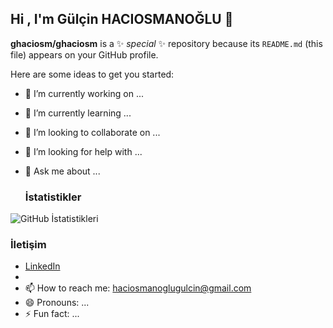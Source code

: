 ## Hi , I'm Gülçin HACIOSMANOĞLU 👋


**ghaciosm/ghaciosm** is a ✨ _special_ ✨ repository because its `README.md` (this file) appears on your GitHub profile.

Here are some ideas to get you started:

- 🔭 I’m currently working on ...
- 🌱 I’m currently learning ...
- 👯 I’m looking to collaborate on ...
- 🤔 I’m looking for help with ...
- 💬 Ask me about ...

  ### İstatistikler
![GitHub İstatistikleri](https://github-readme-stats.vercel.app/api?username=ghaciosm&show_icons=true&theme=radical)

### İletişim
- [LinkedIn](https://www.linkedin.com/in/g%C3%BCl%C3%A7in-hac%C4%B1osmano%C4%9Flu-a97233225/?original_referer=https%3A%2F%2Fwww%2Elinkedin%2Ecom%2F&originalSubdomain=tr)
- 
- 📫 How to reach me: haciosmanoglugulcin@gmail.com
- 😄 Pronouns: ...
- ⚡ Fun fact: ...

